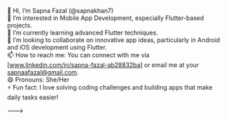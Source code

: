 👋 Hi, I’m Sapna Fazal (@sapnakhan7)  
👀 I’m interested in Mobile App Development, especially Flutter-based projects.  
🌱 I’m currently learning advanced Flutter techniques.  
💞️ I’m looking to collaborate on innovative app ideas, particularly in Android and iOS development using Flutter.  
📫 How to reach me: You can connect with me via [www.linkedin.com/in/sapna-fazal-ab28832ba] or email me at your sapnaafazal@gmail.com.  
😄 Pronouns: She/Her  
⚡ Fun fact: I love solving coding challenges and building apps that make daily tasks easier!

--->
